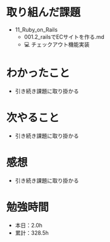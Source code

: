 # 取り組んだ課題
* 11_Ruby_on_Rails
  * 001.2_railsでECサイトを作る.md
  * 💻 チェックアウト機能実装

# わかったこと
* 引き続き課題に取り掛かる

# 次やること
* 引き続き課題に取り掛かる

# 感想
* 引き続き課題に取り掛かる

# 勉強時間
* 本日：2.0h
* 累計：328.5h
